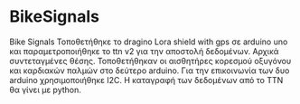 # BikeSignals
Bike Signals
Τοποθετήθηκε το dragino Lora shield with gps σε arduino uno και παραμετροποιήθηκε το ttn v2 για την αποστολή δεδομένων. 
Αρχικά συντεταγμένες θέσης.
Τοποθετήθηκαν οι αισθητήρες κορεσμού οξυγόνου και καρδιακών παλμών στο δεύτερο arduino.
Για την επικοινωνία των δυο arduino χρησιμοποιήθηκε I2C.
Η καταγραφή των δεδομένων από το ΤΤΝ θα γίνει με python.
